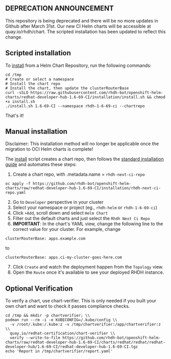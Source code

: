 ## DEPRECATION ANNOUNCEMENT

This repository is being deprecated and there will be no more updates in Github after March 31st.
Our new CI Helm charts will be accessible at quay.io/rhdh/chart. The scripted installation has been updated to reflect this change.

## Scripted installation

To [install](./install.sh) from a Helm Chart Repository, run the following commands:

```
cd /tmp
# Create or select a namespace
# Install the chart repo
# Install the chart, then update the clusterRouterBase
curl -sSLO https://raw.githubusercontent.com/rhdh-bot/openshift-helm-charts/redhat-developer-hub-1.6-69-CI/installation/install.sh && chmod +x install.sh
./install.sh 1.6-69-CI --namespace rhdh-1-6-69-ci --chartrepo
```

That's it! 


## Manual installation

Disclaimer: This installation method will no longer be applicable once the migration to OCI Helm charts is complete!

The [install](./install.sh) script creates a chart repo, then follows the [standard installation guide](https://access.redhat.com/documentation/en-us/red_hat_developer_hub/1.1/html-single/administration_guide_for_red_hat_developer_hub/index#proc-install-rhdh-helm_admin-rhdh) and automates these steps:

1. Create a chart repo, with .metadata.name = `rhdh-next-ci-repo`
```
oc apply -f https://github.com/rhdh-bot/openshift-helm-charts/raw/redhat-developer-hub-1.6-69-CI/installation/rhdh-next-ci-repo.yaml
```
2. Go to `Developer` perspective in your cluster
1. Select your namespace or project (eg., `rhdh-helm` or `rhdh-1-6-69-ci`)
1. Click `+Add`, scroll down and select `Helm Chart`
1. Filter out the default charts and just select the `Rhdh Next Ci Repo`
1. **IMPORTANT**: In the chart's YAML view, change the following line to the correct value for your cluster. For example, change
```
clusterRouterBase: apps.example.com
```
to
```
clusterRouterBase: apps.ci-my-cluster-goes-here.com
```
7. Click `Create` and watch the deployment happen from the `Topology` view.
1. Open the `Route` once it's available to see your deployed RHDH instance.

## Optional Verification

To verify a chart, use chart-verifier. This is only needed if you built your own chart and want to check it passes compliance checks.

```
cd /tmp && mkdir -p chartverifier; \\
podman run --rm -i -e KUBECONFIG=/.kube/config \\
  -v /root/.kube:/.kube:z -v /tmp/chartverifier:/app/chartverifier:z \\
  quay.io/redhat-certification/chart-verifier \\
  verify --write-to-file https://github.com/rhdh-bot/openshift-helm-charts/raw/redhat-developer-hub-1.6-69-CI/charts/redhat/redhat/redhat-developer-hub/1.6-69-CI/redhat-developer-hub-1.6-69-CI.tgz
echo 'Report in /tmp/chartverifier/report.yaml'
```  